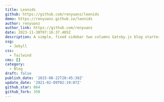 ```yaml
---
title: Leonids
github: https://github.com/renyuanz/leonids
demo: https://renyuanz.github.io/leonids
author: renyuanz
author_link: https://github.com/renyuanz
date: 2023-11-30T07:16:37.405Z
description: A simple, fixed sidebar two columns Gatsby.js blog starter.
ssg:
  - Jekyll
css:
  - Tailwind
cms: []
category:
  - Blog
draft: false
publish_date: '2015-08-22T20:45:38Z'
update_date: '2021-02-09T02:19:07Z'
github_star: 864
github_fork: 358
---
```

